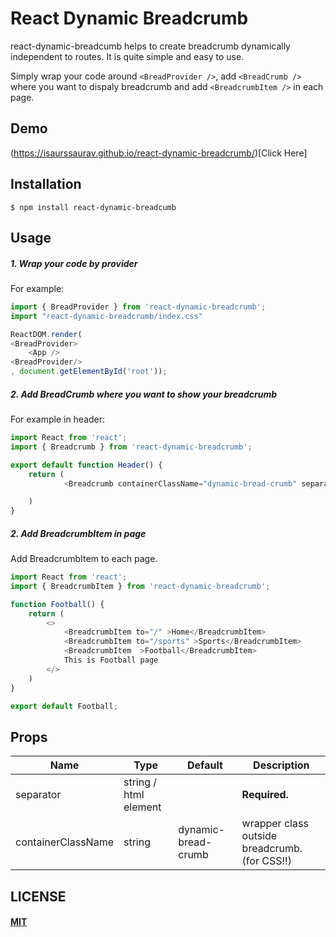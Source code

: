 # React Dynamic Breadcrumb
react-dynamic-breadcumb helps to create breadcrumb dynamically independent to routes. It is quite simple and easy to use.

Simply wrap your code around `<BreadProvider />`, add `<BreadCrumb />` where you want to dispaly breadcrumb and add `<BreadcrumbItem />` in each page.

## Demo
(https://isaurssaurav.github.io/react-dynamic-breadcrumb/)[Click Here]

## Installation
```
$ npm install react-dynamic-breadcumb 
```
## Usage

##### 1. Wrap your code by provider
For example:
```js
import { BreadProvider } from 'react-dynamic-breadcrumb';
import "react-dynamic-breadcrumb/index.css"

ReactDOM.render(
<BreadProvider>
    <App />
<BreadProvider/>
, document.getElementById('root'));
```

##### 2. Add BreadCrumb where you want to show your breadcrumb
For example in header:
```js
import React from 'react';
import { Breadcrumb } from 'react-dynamic-breadcrumb';

export default function Header() {
    return (
            <Breadcrumb containerClassName="dynamic-bread-crumb" separator="<strong>/</strong>" />

    )
}
```

##### 2. Add BreadcrumbItem in page
Add BreadcrumbItem to each page.
```js
import React from 'react';
import { BreadcrumbItem } from 'react-dynamic-breadcrumb';

function Football() {
    return (
        <>
            <BreadcrumbItem to="/" >Home</BreadcrumbItem>
            <BreadcrumbItem to="/sports" >Sports</BreadcrumbItem>
            <BreadcrumbItem  >Football</BreadcrumbItem>
            This is Football page
        </>
    )
}

export default Football;
```
## Props

| Name                | Type     | Default   | Description                                                          |
| ------------------- | -------- | --------- | -------------------------------------------------------------------- |
| separator       | string / html element   |    |  **Required.**  |
| containerClassName| string |  dynamic-bread-crumb|  wrapper class outside breadcrumb. (for CSS!!)|


## LICENSE

#### [MIT](./LICENSE.md)